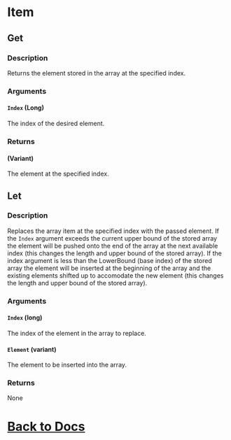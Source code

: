 # Item

## Get

### Description
Returns the element stored in the array at the specified index.

### Arguments
#### `Index` (Long) 
The index of the desired element.

### Returns
#### (Variant) 
The element at the specified index.

## Let

### Description
Replaces the array item at the specified index with the passed element. If the `Index` argument exceeds the current upper bound of the stored array the element will be pushed onto the end of the array at the next available index (this changes the length and upper bound of the stored array). If the index argument is less than the LowerBound (base index) of the stored array the element will be inserted at the beginning of the array and the existing elements shifted up to accomodate the new element (this changes the length and upper bound of the stored array).

### Arguments
#### `Index` (long) 
The index of the element in the array to replace.
#### `Element` (variant) 
The element to be inserted into the array.

### Returns
None

# [Back to Docs](https://senipah.github.io/VBA-Better-Array/)